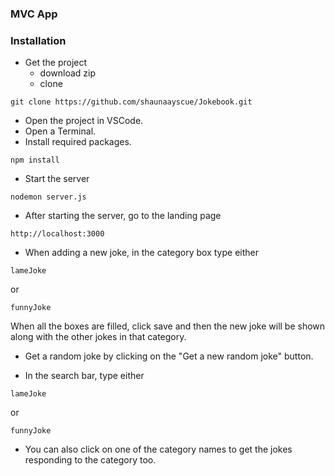 ### MVC App

### Installation

- Get the project
  - download zip
  - clone
```
git clone https://github.com/shaunaayscue/Jokebook.git
```

- Open the project in VSCode.
- Open a Terminal.
- Install required packages.
```
npm install
```
- Start the server
```
nodemon server.js
```
- After starting the server, go to the landing page
```
http://localhost:3000
```
- When adding a new joke, in the category box type either
```
lameJoke
```
 or 
 ```
funnyJoke
```
When all the boxes are filled, click save and then the new joke will be shown along with the other jokes in that category. 

- Get a random joke by clicking on the "Get a new random joke" button.

- In the search bar, type either
```
lameJoke
```
 or 
 ```
funnyJoke
```

- You can also click on one of the category names to get the jokes responding to the category too.
